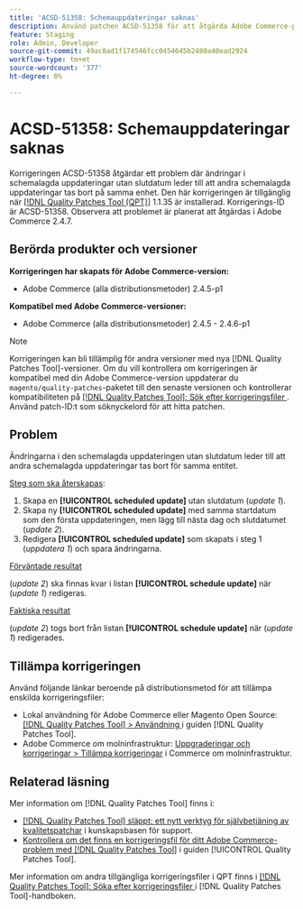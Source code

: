 ```yaml
---
title: 'ACSD-51358: Schemauppdateringar saknas'
description: Använd patchen ACSD-51358 för att åtgärda Adobe Commerce-problemet där ändringar i schemalagda uppdateringar utan slutdatum leder till att andra schemalagda uppdateringar tas bort på samma enhet.
feature: Staging
role: Admin, Developer
source-git-commit: 49ac8ad1f174546fcc0454645b2480a40ead2924
workflow-type: tm+mt
source-wordcount: '377'
ht-degree: 0%

---
```


# ACSD-51358: Schemauppdateringar saknas

Korrigeringen ACSD-51358 åtgärdar ett problem där ändringar i schemalagda uppdateringar utan slutdatum leder till att andra schemalagda uppdateringar tas bort på samma enhet. Den här korrigeringen är tillgänglig när [[!DNL Quality Patches Tool (QPT)]](https://experienceleague.adobe.com/en/docs/commerce-knowledge-base/kb/announcements/commerce-announcements/magento-quality-patches-released-new-tool-to-self-serve-quality-patches) 1.1.35 är installerad. Korrigerings-ID är ACSD-51358. Observera att problemet är planerat att åtgärdas i Adobe Commerce 2.4.7.

## Berörda produkter och versioner

**Korrigeringen har skapats för Adobe Commerce-version:**

* Adobe Commerce (alla distributionsmetoder) 2.4.5-p1

**Kompatibel med Adobe Commerce-versioner:**

* Adobe Commerce (alla distributionsmetoder) 2.4.5 - 2.4.6-p1

>[!NOTE]
>
>Korrigeringen kan bli tillämplig för andra versioner med nya [!DNL Quality Patches Tool]-versioner. Om du vill kontrollera om korrigeringen är kompatibel med din Adobe Commerce-version uppdaterar du `magento/quality-patches`-paketet till den senaste versionen och kontrollerar kompatibiliteten på [[!DNL Quality Patches Tool]: Sök efter korrigeringsfiler ](https://experienceleague.adobe.com/tools/commerce-quality-patches/index.html). Använd patch-ID:t som söknyckelord för att hitta patchen.

## Problem

Ändringarna i den schemalagda uppdateringen utan slutdatum leder till att andra schemalagda uppdateringar tas bort för samma entitet.

<u>Steg som ska återskapas</u>:

1. Skapa en **[!UICONTROL scheduled update]** utan slutdatum (*update 1*).
1. Skapa ny **[!UICONTROL scheduled update]** med samma startdatum som den första uppdateringen, men lägg till nästa dag och slutdatumet (*update 2*).
1. Redigera **[!UICONTROL scheduled update]** som skapats i steg 1 (*uppdatera 1*) och spara ändringarna.

<u>Förväntade resultat</u>

(*update 2*) ska finnas kvar i listan **[!UICONTROL schedule update]** när (*update 1*) redigeras.

<u>Faktiska resultat</u>

(*update 2*) togs bort från listan **[!UICONTROL schedule update]** när (*update 1*) redigerades.

## Tillämpa korrigeringen

Använd följande länkar beroende på distributionsmetod för att tillämpa enskilda korrigeringsfiler:

* Lokal användning för Adobe Commerce eller Magento Open Source: [[!DNL Quality Patches Tool] > Användning ](<https://experienceleague.adobe.com/docs/commerce-operations/tools/quality-patches-tool/usage.html>) i guiden [!DNL Quality Patches Tool].
* Adobe Commerce om molninfrastruktur: [Uppgraderingar och korrigeringar > Tillämpa korrigeringar](https://experienceleague.adobe.com/docs/commerce-cloud-service/user-guide/develop/upgrade/apply-patches.html) i Commerce om molninfrastruktur.

## Relaterad läsning

Mer information om [!DNL Quality Patches Tool] finns i:

* [[!DNL Quality Patches Tool] släppt: ett nytt verktyg för självbetjäning av kvalitetspatchar](https://experienceleague.adobe.com/en/docs/commerce-knowledge-base/kb/announcements/commerce-announcements/magento-quality-patches-released-new-tool-to-self-serve-quality-patches) i kunskapsbasen för support.
* [Kontrollera om det finns en korrigeringsfil för ditt Adobe Commerce-problem med  [!DNL Quality Patches Tool]](/help/tools/quality-patches-tool/patches-available-in-qpt/check-patch-for-magento-issue-with-magento-quality-patches.md) i guiden [!UICONTROL Quality Patches Tool].


Mer information om andra tillgängliga korrigeringsfiler i QPT finns i [[!DNL Quality Patches Tool]: Söka efter korrigeringsfiler ](<https://experienceleague.adobe.com/tools/commerce-quality-patches/index.html>) i [!DNL Quality Patches Tool]-handboken.
